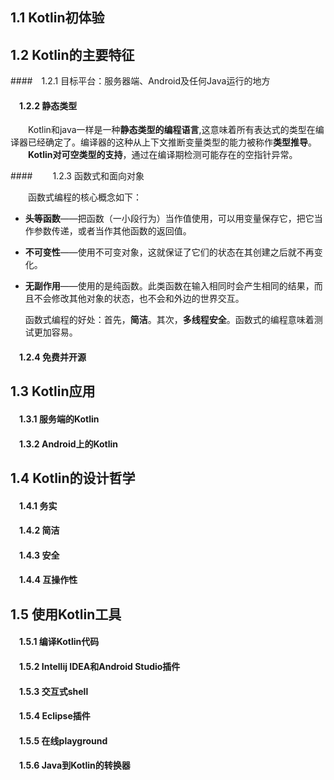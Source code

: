 ## 1.1 Kotlin初体验

## 1.2 Kotlin的主要特征

####&emsp;1.2.1 目标平台：服务器端、Android及任何Java运行的地方

#### &emsp;1.2.2 静态类型
&emsp;　Kotlin和java一样是一种**静态类型的编程语言**,这意味着所有表达式的类型在编译器已经确定了。编译器的这种从上下文推断变量类型的能力被称作**类型推导**。  
&emsp;　**Kotlin对可空类型的支持**，通过在编译期检测可能存在的空指针异常。

####　&emsp; 1.2.3 函数式和面向对象

&emsp;　函数式编程的核心概念如下：

* **头等函数**——把函数（一小段行为）当作值使用，可以用变量保存它，把它当作参数传递，或者当作其他函数的返回值。
* **不可变性**——使用不可变对象，这就保证了它们的状态在其创建之后就不再变化。
* **无副作用**——使用的是纯函数。此类函数在输入相同时会产生相同的结果，而且不会修改其他对象的状态，也不会和外边的世界交互。

  函数式编程的好处：首先，**简洁**。其次，**多线程安全**。函数式的编程意味着测试更加容易。

#### &emsp;1.2.4 免费并开源

## 1.3 Kotlin应用

#### &emsp;1.3.1 服务端的Kotlin

#### &emsp;1.3.2 Android上的Kotlin

## 1.4 Kotlin的设计哲学

#### &emsp;1.4.1 务实

#### &emsp;1.4.2 简洁

#### &emsp;1.4.3 安全

#### &emsp;1.4.4 互操作性

## 1.5 使用Kotlin工具

#### &emsp;1.5.1 编译Kotlin代码

#### &emsp;1.5.2 Intellij IDEA和Android Studio插件

#### &emsp;1.5.3 交互式shell

#### &emsp;1.5.4 Eclipse插件

#### &emsp;1.5.5 在线playground

#### &emsp;1.5.6 Java到Kotlin的转换器



